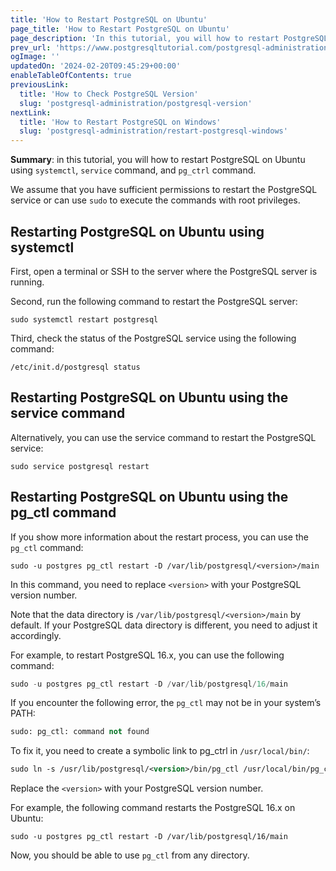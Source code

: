 ```yaml
---
title: 'How to Restart PostgreSQL on Ubuntu'
page_title: 'How to Restart PostgreSQL on Ubuntu'
page_description: 'In this tutorial, you will how to restart PostgreSQL on Ubuntu using systemctl, service command, and pg_ctrl command.'
prev_url: 'https://www.postgresqltutorial.com/postgresql-administration/postgresql-restart-ubuntu/'
ogImage: ''
updatedOn: '2024-02-20T09:45:29+00:00'
enableTableOfContents: true
previousLink:
  title: 'How to Check PostgreSQL Version'
  slug: 'postgresql-administration/postgresql-version'
nextLink:
  title: 'How to Restart PostgreSQL on Windows'
  slug: 'postgresql-administration/restart-postgresql-windows'
---
```


**Summary**: in this tutorial, you will how to restart PostgreSQL on Ubuntu using `systemctl`, `service` command, and `pg_ctrl` command.

We assume that you have sufficient permissions to restart the PostgreSQL service or can use `sudo` to execute the commands with root privileges.

## Restarting PostgreSQL on Ubuntu using systemctl

First, open a terminal or SSH to the server where the PostgreSQL server is running.

Second, run the following command to restart the PostgreSQL server:

```httpsql
sudo systemctl restart postgresql

```

Third, check the status of the PostgreSQL service using the following command:

```
/etc/init.d/postgresql status

```

## Restarting PostgreSQL on Ubuntu using the service command

Alternatively, you can use the service command to restart the PostgreSQL service:

```
sudo service postgresql restart

```

## Restarting PostgreSQL on Ubuntu using the pg_ctl command

If you show more information about the restart process, you can use the `pg_ctl` command:

```
sudo -u postgres pg_ctl restart -D /var/lib/postgresql/<version>/main

```

In this command, you need to replace `<version>` with your PostgreSQL version number.

Note that the data directory is `/var/lib/postgresql/<version>/main` by default. If your PostgreSQL data directory is different, you need to adjust it accordingly.

For example, to restart PostgreSQL 16\.x, you can use the following command:

```sql
sudo -u postgres pg_ctl restart -D /var/lib/postgresql/16/main
```

If you encounter the following error, the `pg_ctl` may not be in your system’s PATH:

```sql
sudo: pg_ctl: command not found
```

To fix it, you need to create a symbolic link to pg_ctrl in `/usr/local/bin/`:

```xml
sudo ln -s /usr/lib/postgresql/<version>/bin/pg_ctl /usr/local/bin/pg_ctl
```

Replace the `<version>` with your PostgreSQL version number.

For example, the following command restarts the PostgreSQL 16\.x on Ubuntu:

```
sudo -u postgres pg_ctl restart -D /var/lib/postgresql/16/main
```

Now, you should be able to use `pg_ctl` from any directory.

